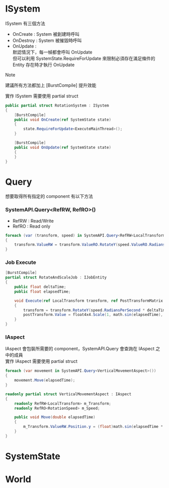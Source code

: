 # ISystem
ISystem 有三個方法
- OnCreate : System 被創建時呼叫
- OnDestroy : System 被摧毀時呼叫
- OnUpdate :  
  默認情況下，每一幀都會呼叫 OnUpdate  
  但可以利用 SystemState.RequireForUpdate 來限制必須存在滿足條件的 Entity 存在時才執行 OnUpdate  

> [!NOTE]
> 建議所有方法都加上 [BurstCompile] 提升效能

實作 ISystem 需要使用 partial struct

```C#
public partial struct RotationSystem : ISystem
{
    [BurstCompile]
    public void OnCreate(ref SystemState state)
    {
        state.RequireForUpdate<ExecuteMainThread>();
    }

    [BurstCompile]
    public void OnUpdate(ref SystemState state)
    {
    }
}
```

# Query
想要取得所有指定的 component 有以下方法

### SystemAPI.Query<RefRW<LocalTransform>, RefRO<RotationSpeed>>()
- RefRW : Read/Write
- RefRO : Read only
```C#
foreach (var (transform, speed) in SystemAPI.Query<RefRW<LocalTransform>, RefRO<RotationSpeed>>())
{
    transform.ValueRW = transform.ValueRO.RotateY(speed.ValueRO.RadiansPerSecond * deltaTime);
}
```

### Job Execute
```C#
[BurstCompile]
partial struct RotateAndScaleJob : IJobEntity
{
    public float deltaTime;
    public float elapsedTime;

    void Execute(ref LocalTransform transform, ref PostTransformMatrix postTransform, in RotationSpeed speed)
    {
        transform = transform.RotateY(speed.RadiansPerSecond * deltaTime);
        postTransform.Value = float4x4.Scale(1, math.sin(elapsedTime), 1);
    }
}
```
  
### IAspect
IAspect 會包裝所需要的 component，SystemAPI.Query 會查詢在 IAspect 之中的成員  
實作 IAspect 需要使用 partial struct
```C#
foreach (var movement in SystemAPI.Query<VerticalMovementAspect>())
{
    movement.Move(elapsedTime);
}

readonly partial struct VerticalMovementAspect : IAspect
{
    readonly RefRW<LocalTransform> m_Transform;
    readonly RefRO<RotationSpeed> m_Speed;

    public void Move(double elapsedTime)
    {
        m_Transform.ValueRW.Position.y = (float)math.sin(elapsedTime * m_Speed.ValueRO.RadiansPerSecond);
    }
}
```

# SystemState

# World
